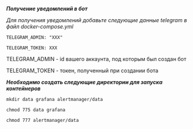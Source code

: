 ***Получение уведомлений в бот***

*Для получения уведомлений добавьте следующие данные telegram в файл docker-compose.yml*

``TELEGRAM_ADMIN: "XXX"``

``TELEGRAM_TOKEN: XXX``

TELEGRAM_ADMIN - id вашего аккаунта, под которым был создан бот

TELEGRAM_TOKEN - токен, полученный при создании бота

***Необходимо создать следующие директории для запуска контейнеров***

``mkdir data grafana alertmanager/data``

``chmod 775 data grafana``

``chmod 777 alertmanager/data``
